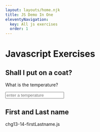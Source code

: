 ```yaml
---
layout: layouts/home.njk
title: JS Demo In One
eleventyNavigation:
  key: All js exercises
  order: 1
---
```

<script> 
function putOnCoat(temperature){
    let sentence = '';
    if (temperature < 50) {
        sentence += 'Put on a coat '
    } else {
        'Pants and vest are fine'
    }
    if (temperature < 30) {
        sentence += 'and a hat'
    }
    if (temperature < 0) {
        sentence = 'Stay inside'
    }
    if (sentence == '') {
        sentence = 'Pants and vest are fine'
    }
  document.getElementById("demo").innerHTML = sentence
}
</script>
<h1>Javascript Exercises</h1>
<h2>Shall I put on a coat?</h2>
<p>What is the temperature?</p>
<input type="text" id="temperature" placeholder="enter a temperature" oninput="putOnCoat(this.value)">
<p id="demo"></p>
<h2>First and Last name</h2>
<p>chg13-14-firstLastname.js</p>
<script> //Display Full Name

/* Challenge 13
Write a simple program to combine a first name and a last name inside a function.
Then update the function to accept a first and last name as arguments.
*/


function displayFullName(fName, lName) {
    var fName = document.getElementById("fName").value;
    var lName = document.getElementById("lName").value;
    
/* Challenge 14
Add a return statement to your 'name' function. Use that function to set the value of a variable.
*/
    return (document.getElementById(
      "fullNameDisplay"
    ).innerHTML = `${fName} ${lName}`);
  }
  </script>